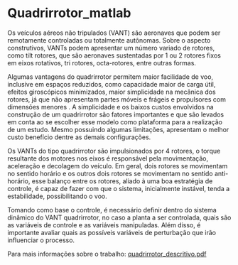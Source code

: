 # Quadrirrotor_matlab
Os veículos aéreos não tripulados (VANT) são aeronaves que podem ser remotamente controladas ou totalmente autônomas. Sobre o aspecto construtivos, VANTs podem apresentar um número variado de rotores, como tilt rotores, que são aeronaves sustentadas por 1 ou 2 rotores fixos em eixos rotativos, tri rotores, octa-rotores, entre outras formas.

Algumas vantagens do quadrirrotor permitem maior facilidade de voo, inclusive em espaços reduzidos, como capacidade maior de carga útil, efeitos giroscópicos minimizados, maior simplicidade na mecânica dos rotores, já que não apresentam partes móveis e frágeis e propulsores com dimensões menores . A simplicidade e os baixos custos envolvidos na construção de um quadrirrotor são fatores importantes e que são levados em conta ao se escolher esse modelo como plataforma para a realização de um estudo. Mesmo possuindo algumas limitações, apresentam o melhor custo benefício dentre as demais configurações.

Os VANTs do tipo quadrirrotor são impulsionados por 4 rotores, o torque resultante dos motores nos eixos é responsável pela movimentação, aceleração e decolagem do veículo. Em geral, dois rotores se movimentam no sentido horário e os outros dois rotores se movimentam no sentido anti-horário, esse balanço entre os  rotores, aliado à uma boa estratégia de controle, é capaz de fazer com que o sistema, inicialmente instável, tenda a estabilidade, possibilitando o voo. 

Tomando como base o controle, é necessário definir dentro do sistema dinâmico do VANT quadrirrotor, no caso a planta a ser controlada, quais são as variáveis de controle e as variáveis manipuladas. Além disso, é importante avaliar quais as possíveis variáveis de perturbação que irão influenciar o processo. 

Para mais informações sobre o trabalho: [quadrirrotor_descritivo.pdf](https://github.com/Italodias32/Quadrirrrotor_matlab/files/6217994/quadrirrotor_descritivo.pdf)
